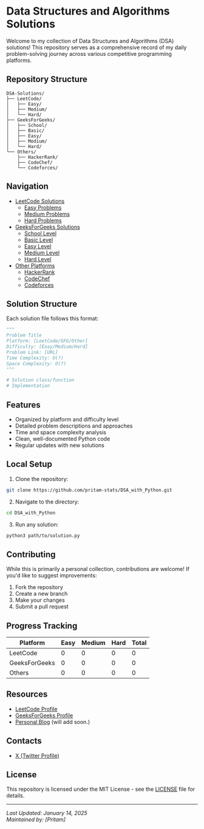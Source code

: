 # Data Structures and Algorithms Solutions

Welcome to my collection of Data Structures and Algorithms (DSA) solutions! This repository serves as a comprehensive record of my daily problem-solving journey across various competitive programming platforms.

## Repository Structure

```
DSA-Solutions/
├── LeetCode/
│   ├── Easy/
│   ├── Medium/
│   └── Hard/
├── GeeksForGeeks/
│   ├── School/
│   ├── Basic/
│   ├── Easy/
│   ├── Medium/
│   └── Hard/
└── Others/
    ├── HackerRank/
    ├── CodeChef/
    └── Codeforces/
```

## Navigation

- [LeetCode Solutions](./LeetCode)
  - [Easy Problems](./LeetCode/Easy)
  - [Medium Problems](./LeetCode/Medium)
  - [Hard Problems](./LeetCode/Hard)
- [GeeksForGeeks Solutions](./GeeksForGeeks)
  - [School Level](./GeeksForGeeks/School)
  - [Basic Level](./GeeksForGeeks/Basic)
  - [Easy Level](./GeeksForGeeks/Easy)
  - [Medium Level](./GeeksForGeeks/Medium)
  - [Hard Level](./GeeksForGeeks/Hard)
- [Other Platforms](./Others)
  - [HackerRank](./Others/HackerRank)
  - [CodeChef](./Others/CodeChef)
  - [Codeforces](./Others/Codeforces)

## Solution Structure

Each solution file follows this format:

```python
"""
Problem Title
Platform: [LeetCode/GFG/Other]
Difficulty: [Easy/Medium/Hard]
Problem Link: [URL]
Time Complexity: O(?)
Space Complexity: O(?)
"""

# Solution class/function
# Implementation
```

## Features

- Organized by platform and difficulty level
- Detailed problem descriptions and approaches
- Time and space complexity analysis
- Clean, well-documented Python code
- Regular updates with new solutions

## Local Setup

1. Clone the repository:
```bash
git clone https://github.com/pritam-stats/DSA_with_Python.git
```

2. Navigate to the directory:
```bash
cd DSA_with_Python
```

3. Run any solution:
```bash
python3 path/to/solution.py
```

## Contributing

While this is primarily a personal collection, contributions are welcome! If you'd like to suggest improvements:

1. Fork the repository
2. Create a new branch
3. Make your changes
4. Submit a pull request

## Progress Tracking

| Platform | Easy | Medium | Hard | Total |
|----------|-------|---------|-------|--------|
| LeetCode | 0 | 0 | 0 | 0 |
| GeeksForGeeks | 0 | 0 | 0 | 0 |
| Others | 0 | 0 | 0 | 0 |

## Resources

- [LeetCode Profile](https://leetcode.com/iPritam09)
- [GeeksForGeeks Profile](https://auth.geeksforgeeks.org/user/ipritam09)
- [Personal Blog](https://###) (will add soon.)

## Contacts
- [X (Twitter Profile)](https://x.com/iPritamSaha09)

## License

This repository is licensed under the MIT License - see the [LICENSE](./LICENSE) file for details.

---

*Last Updated: January 14, 2025*  
*Maintained by: [Pritam]*
